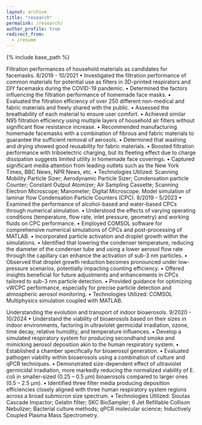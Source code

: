 ```yaml
---
layout: archive
title: "research"
permalink: /research/
author_profile: true
redirect_from:
  - /resume
---
```


{% include base_path %}

Filtration performances of household materials as candidates for facemasks.	8/2019 - 10/2021
•	Investigated the filtration performance of common materials for potential use as filters in 3D-printed respirators and DIY facemasks during the COVID-19 pandemic.
•	Determined the factors influencing the filtration performance of homemade face masks.
•	Evaluated the filtration efficiency of over 250 different non-medical and fabric materials and freely shared with the public.
•	Assessed the breathability of each material to ensure user comfort.
•	Achieved similar N95 filtration efficiency using multiple layers of household air filters without significant flow resistance increase.
•	Recommended manufacturing homemade facemasks with a combination of fibrous and fabric materials to guarantee the sufficient removal of aerosols.
•	Determined that washing and drying showed good reusability for fabric materials.
•	Boosted filtration performance with triboelectric charging, but its fleeting effect due to charge dissipation suggests limited utility in homemade face coverings.
•	Captured significant media attention from leading outlets such as the New York Times, BBC News, NPR News, etc.
•	Technologies Utilized: Scanning Mobility Particle Sizer; Aerodynamic Particle Sizer; Condensation particle Counter; Constant Output Atomizer; Air Sampling Cassette; Scanning Electron Microscope; Manometer; Digital Microscope.
Model simulation of laminar flow Condensation Particle Counters (CPC).	8/2019 - 5/2023
•	Examined the performance of alcohol-based and water-based CPCs through numerical simulation.
•	Understood the effects of varying operating conditions (temperature, flow rate, inlet pressure, geometry) and working fluids on CPC performance.
•	Employed COMSOL software for comprehensive numerical simulations of CPCs and post-processing of MATLAB.
•	Incorporated particle activation and droplet growth within the simulations.
•	Identified that lowering the condenser temperature, reducing the diameter of the condenser tube and using a lower aerosol flow rate through the capillary can enhance the activation of sub-3 nm particles.
•	Observed that droplet growth reduction becomes pronounced under low-pressure scenarios, potentially impacting counting efficiency.
•	Offered insights beneficial for future adjustments and enhancements in CPCs tailored to sub-3 nm particle detection.
•	Provided guidance for optimizing vWCPC performance, especially for precise particle detection and atmospheric aerosol monitoring.
•	Technologies Utilized: COMSOL Multiphysics simulation coupled with MATLAB.
 
Understanding the evolution and transport of indoor bioaerosols.	9/2020 - 10/2024
•	Understand the viability of bioaerosols based on their sizes in indoor environments, factoring in ultraviolet germicidal irradiation, ozone, time decay, relative humidity, and temperature influences.
•	Develop a simulated respiratory system for producing secondhand smoke and mimicking aerosol deposition akin to the human respiratory system.
•	Established a chamber specifically for bioaerosol generation.
•	Evaluated pathogen viability within bioaerosols using a combination of culture and qPCR techniques.
•	Demonstrated size-dependent effect of ultraviolet germicidal irradiation, more markedly reducing the normalized viability of E. coli in smaller-sized (0.25 – 0.5 μm) bioaerosols compared to larger ones (0.5 – 2.5 μm).
•	Identified three filter media producing deposition efficiencies closely aligned with three human respiratory system regions across a broad submicron size spectrum.
•	Technologies Utilized: Sioutas Cascade Impactor; Gelatin filter; SKC BioSampler; 6 Jet Refillable Collison Nebulizer; Bacterial culture methods; qPCR molecular science; Inductively Coupled Plasma Mass Spectrometry.


